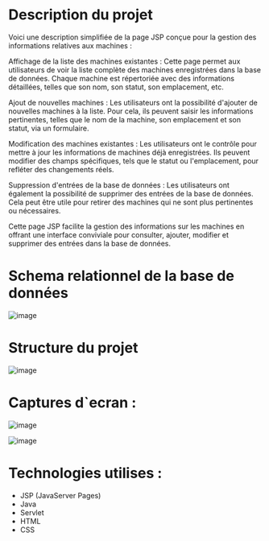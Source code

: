 # Description du projet
Voici une description simplifiée de la page JSP conçue pour la gestion des informations relatives aux machines :

Affichage de la liste des machines existantes : Cette page permet aux utilisateurs de voir la liste complète des machines enregistrées dans la base de données. Chaque machine est répertoriée avec des informations détaillées, telles que son nom, son statut, son emplacement, etc.

Ajout de nouvelles machines : Les utilisateurs ont la possibilité d'ajouter de nouvelles machines à la liste. Pour cela, ils peuvent saisir les informations pertinentes, telles que le nom de la machine, son emplacement et son statut, via un formulaire.

Modification des machines existantes : Les utilisateurs ont le contrôle pour mettre à jour les informations de machines déjà enregistrées. Ils peuvent modifier des champs spécifiques, tels que le statut ou l'emplacement, pour refléter des changements réels.

Suppression d'entrées de la base de données : Les utilisateurs ont également la possibilité de supprimer des entrées de la base de données. Cela peut être utile pour retirer des machines qui ne sont plus pertinentes ou nécessaires.

Cette page JSP facilite la gestion des informations sur les machines en offrant une interface conviviale pour consulter, ajouter, modifier et supprimer des entrées dans la base de données.

# Schema relationnel de la base de données
![image](https://github.com/issamlahrech/jspservlet/assets/147448984/fac7e2da-0d9d-4a64-9ca8-e48edb2fbe78)

# Structure du projet
![image](https://github.com/issamlahrech/jspservlet/assets/147448984/7ff665dc-d10f-4051-91c2-b8488a2900a2)

# Captures d`ecran :
![image](https://github.com/issamlahrech/jspservlet/assets/147448984/36875dcc-66e4-4252-9377-e780de6520ab)

![image](https://github.com/issamlahrech/jspservlet/assets/147448984/cce037e6-4556-44d1-98b5-7c2a5cd6bb3b)

# Technologies utilises :
- JSP (JavaServer Pages) 
- Java 
- Servlet 
- HTML 
- CSS 


